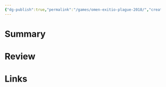 ```yaml
---
{"dg-publish":true,"permalink":"/games/omen-exitio-plague-2018/","created":"2023-12-08","updated":"2023-12-08"}
---
```



# Summary

# Review

# Links
